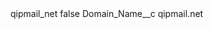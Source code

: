 <?xml version="1.0" encoding="UTF-8"?>
<CustomMetadata xmlns="http://soap.sforce.com/2006/04/metadata" xmlns:xsi="http://www.w3.org/2001/XMLSchema-instance" xmlns:xsd="http://www.w3.org/2001/XMLSchema">
    <label>qipmail_net</label>
    <protected>false</protected>
    <values>
        <field>Domain_Name__c</field>
        <value xsi:type="xsd:string">qipmail.net</value>
    </values>
</CustomMetadata>
